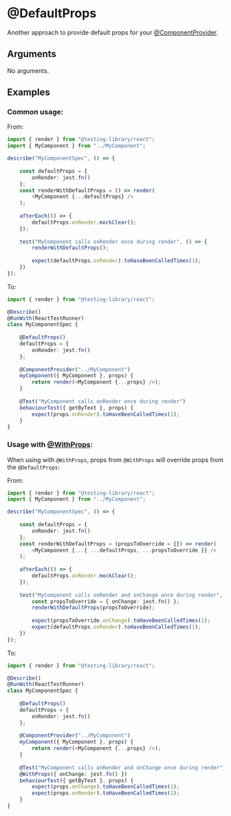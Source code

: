 # @DefaultProps

Another approach to provide default props for your [@ComponentProvider](https://github.com/vitalishapovalov/jest-decorated/blob/master/docs/ComponentProvider.md).

## Arguments

No arguments.

## Examples

### Common usage:

From:

```typescript jsx
import { render } from "@testing-library/react";
import { MyComponent } from "../MyComponent";

describe("MyComponentSpec", () => {
    
    const defaultProps = {
        onRender: jest.fn()
    };
    const renderWithDefaultProps = () => render(
        <MyComponent {...defaultProps} />
    );
    
    afterEach(() => {
        defaultProps.onRender.mockClear();
    });
    
    test("MyComponent calls onRender once during render", () => {
        renderWithDefaultProps();
        
        expect(defaultProps.onRender).toHaveBeenCalledTimes(1);
    })
});
```

To:

```typescript jsx
import { render } from "@testing-library/react";

@Describe()
@RunWith(ReactTestRunner)
class MyComponentSpec {
    
    @DefaultProps()
    defaultProps = {
        onRender: jest.fn()
    };
    
    @ComponentProvider("../MyComponent")
    myComponent({ MyComponent }, props) {
        return render(<MyComponent {...props} />);
    }
    
    @Test("MyComponent calls onRender once during render")
    behaviourTest({ getByText }, props) {
        expect(props.onRender).toHaveBeenCalledTimes(1);
    }
}
```

### Usage with [@WithProps](https://github.com/vitalishapovalov/jest-decorated/blob/master/docs/WithProps.md):

When using with `@WithProps`, props from `@WithProps` will override props from the `@DefaultProps`:

From:

```typescript jsx
import { render } from "@testing-library/react";
import { MyComponent } from "../MyComponent";

describe("MyComponentSpec", () => {
    
    const defaultProps = {
        onRender: jest.fn()
    };
    const renderWithDefaultProps = (propsToOverride = {}) => render(
        <MyComponent {...{ ...defaultProps, ...propsToOverride }} />
    );
    
    afterEach(() => {
        defaultProps.onRender.mockClear();
    });
    
    test("MyComponent calls onRender and onChange once during render", () => {
        const propsToOverride = { onChange: jest.fn() };
        renderWithDefaultProps(propsToOverride);
        
        expect(propsToOverride.onChange).toHaveBeenCalledTimes(1);
        expect(defaultProps.onRender).toHaveBeenCalledTimes(1);
    })
});
```

To:

```typescript jsx
import { render } from "@testing-library/react";

@Describe()
@RunWith(ReactTestRunner)
class MyComponentSpec {
    
    @DefaultProps()
    defaultProps = {
        onRender: jest.fn()
    };
    
    @ComponentProvider("../MyComponent")
    myComponent({ MyComponent }, props) {
        return render(<MyComponent {...props} />);
    }
    
    @Test("MyComponent calls onRender and onChange once during render")
    @WithProps({ onChange: jest.fn() })
    behaviourTest({ getByText }, props) {
        expect(props.onChange).toHaveBeenCalledTimes(1);
        expect(props.onRender).toHaveBeenCalledTimes(1);
    }
}
```
